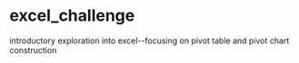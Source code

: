 # excel_challenge
introductory exploration into excel--focusing on pivot table and pivot chart construction
